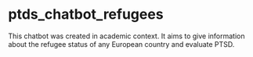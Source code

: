 # ptds_chatbot_refugees
This chatbot was created in academic context. It aims to give information about the refugee status of any European country and evaluate PTSD.
